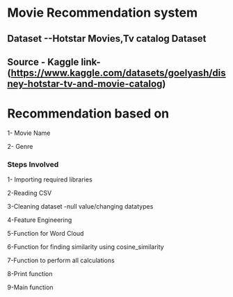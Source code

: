 # Movie Recommendation system 
## Dataset --Hotstar Movies,Tv catalog Dataset 
## Source - Kaggle link-(https://www.kaggle.com/datasets/goelyash/disney-hotstar-tv-and-movie-catalog)

# Recommendation based on
  1- Movie Name
  
  2- Genre 

### Steps Involved
  1- Importing required libraries 
  
  2-Reading CSV
  
  3-Cleaning dataset -null value/changing datatypes
  
  4-Feature Engineering 
  
  5-Function for Word Cloud 
  
  6-Function for finding similarity using cosine_similarity
  
  7-Function to perform all calculations
  
  8-Print function 
  
  9-Main function
